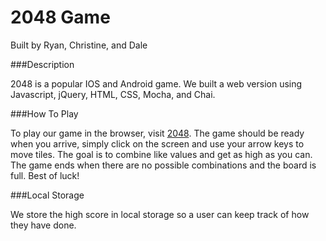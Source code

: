 # 2048 Game

Built by Ryan, Christine, and Dale

###Description

2048 is a popular IOS and Android game. We built a web version using Javascript, jQuery, HTML, CSS, Mocha, and Chai. 

###How To Play

To play our game in the browser, visit [2048](https://rcwestlake.github.io/2048/). The game should be ready when you arrive, simply click on the screen and use your arrow keys to move tiles. The goal is to combine like values and get as high as you can. The game ends when there are no possible combinations and the board is full. Best of luck! 


###Local Storage

We store the high score in local storage so a user can keep track of how they have done. 
